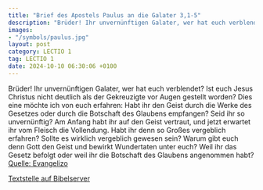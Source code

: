 ```yaml
---
title: "Brief des Apostels Paulus an die Galater 3,1-5"
description: "Brüder! Ihr unvernünftigen Galater, wer hat euch verblendet? Ist euch Jesus Christus nicht deutlich als der Gekreuzigte vor Augen gestellt worden? Dies eine möchte ich von euch erfahren: Habt ihr den Geist durch die Werke des Gesetzes oder durch die Botschaft des Glaubens empfang...."
images:
- "/symbols/paulus.jpg"
layout: post
category: LECTIO 1
tag: LECTIO 1
date: 2024-10-10 06:30:06 +0100
---
```

Brüder! Ihr unvernünftigen Galater, wer hat euch verblendet? Ist euch Jesus Christus nicht deutlich als der Gekreuzigte vor Augen gestellt worden?
Dies eine möchte ich von euch erfahren: Habt ihr den Geist durch die Werke des Gesetzes oder durch die Botschaft des Glaubens empfangen?
Seid ihr so unvernünftig? Am Anfang habt ihr auf den Geist vertraut, und jetzt erwartet ihr vom Fleisch die Vollendung.<!--more-->
Habt ihr denn so Großes vergeblich erfahren? Sollte es wirklich vergeblich gewesen sein?
Warum gibt euch denn Gott den Geist und bewirkt Wundertaten unter euch? Weil ihr das Gesetz befolgt oder weil ihr die Botschaft des Glaubens angenommen habt?<br>
[Quelle: Evangelizo](https://evangeliumtagfuertag.org/DE/gospel)

[Textstelle auf Bibelserver](https://www.bibleserver.com/EU/Galater3,1-5)
